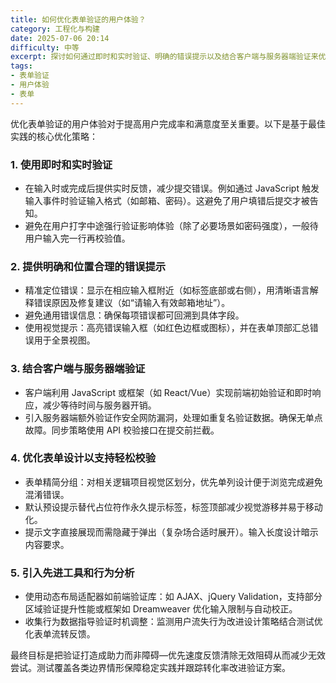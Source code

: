 ```yaml
---
title: 如何优化表单验证的用户体验？
category: 工程化与构建
date: 2025-07-06 20:14
difficulty: 中等
excerpt: 探讨如何通过即时和实时验证、明确的错误提示以及结合客户端与服务器端验证来优化表单验证的用户体验。
tags:
- 表单验证
- 用户体验
- 表单
---
```

优化表单验证的用户体验对于提高用户完成率和满意度至关重要。以下是基于最佳实践的核心优化策略：

### 1. 使用即时和实时验证
- 在输入时或完成后提供实时反馈，减少提交错误。例如通过 JavaScript 触发输入事件时验证输入格式（如邮箱、密码）。这避免了用户填错后提交才被告知。
- 避免在用户打字中途强行验证影响体验（除了必要场景如密码强度），一般待用户输入完一行再校验值。

### 2. 提供明确和位置合理的错误提示
- 精准定位错误：显示在相应输入框附近（如标签底部或右侧），用清晰语言解释错误原因及修复建议（如“请输入有效邮箱地址”）。
- 避免通用错误信息：确保每项错误都可回溯到具体字段。
- 使用视觉提示：高亮错误输入框（如红色边框或图标），并在表单顶部汇总错误用于全景视图。

### 3. 结合客户端与服务器端验证
- 客户端利用 JavaScript 或框架（如 React/Vue）实现前端初始验证和即时响应，减少等待时间与服务器开销。
- 引入服务器端额外验证作安全网防漏洞，处理如重复名验证数据。确保无单点故障。同步策略使用 API 校验接口在提交前拦截。

### 4. 优化表单设计以支持轻松校验
- 表单精简分组：对相关逻辑项目视觉区划分，优先单列设计便于浏览完成避免混淆错误。
- 默认预设提示替代占位符作永久提示标签，标签顶部减少视觉游移并易于移动化。
- 提示文字直接展现而需隐藏于弹出（复杂场合适时展开）。输入长度设计暗示内容要求。

### 5. 引入先进工具和行为分析
- 使用动态布局适配器如前端验证库：如 AJAX、jQuery Validation，支持部分区域验证提升性能或框架如 Dreamweaver 优化输入限制与自动校正。
- 收集行为数据指导验证时机调整：监测用户流失行为改进设计策略结合测试优化表单流转反馈。

最终目标是把验证打造成助力而非障碍—优先速度反馈清除无效阻碍从而减少无效尝试。测试覆盖各类边界情形保障稳定实践并跟踪转化率改进验证方案。
